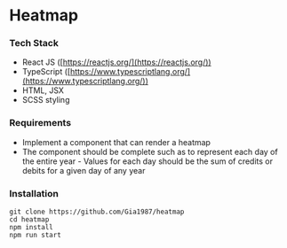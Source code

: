 # Heatmap

### Tech Stack

- React JS ([https://reactjs.org/](https://reactjs.org/))
- TypeScript ([https://www.typescriptlang.org/](https://www.typescriptlang.org/))
- HTML, JSX
- SCSS styling

### Requirements

- Implement a component that can render a heatmap
- The component should be complete such as to represent each day of the entire year - Values for each day should be the sum of credits or debits for a given day of any year

### Installation

```
git clone https://github.com/Gia1987/heatmap
cd heatmap
npm install
npm run start
```
